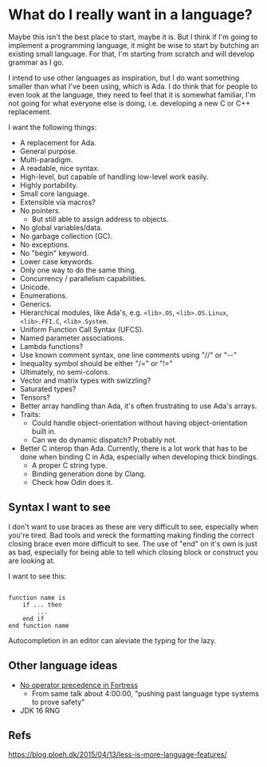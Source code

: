 # What do I really want in a language?

Maybe this isn't the best place to start, maybe it is. But I think if I'm going to implement a programming language, it might be wise to start by butching an existing small language. For that, I'm starting from scratch and will develop grammar as I go.

I intend to use other languages as inspiration, but I do want something smaller than what I've been using, which is Ada. I do think that for people to even look at the language, they need to feel that it is somewhat familiar, I'm not going for what everyone else is doing, i.e. developing a new C or C++ replacement.

I want the following things:

* A replacement for Ada.
* General purpose.
* Multi-paradigm.
* A readable, nice syntax.
* High-level, but capable of handling low-level work easily.
* Highly portability.
* Small core language.
* Extensible via macros?
* No pointers.
  + But still able to assign address to objects.
* No global variables/data.
* No garbage collection (GC).
* No exceptions.
* No "begin" keyword.
* Lower case keywords.
* Only one way to do the same thing.
* Concurrency / parallelism capabilities.
* Unicode.
* Enumerations.
* Generics.
* Hierarchical modules, like Ada's, e.g. ```<lib>.OS```, ```<lib>.OS.Linux```, ```<lib>.FFI.C```, ```<lib>.System```.
* Uniform Function Call Syntax (UFCS).
* Named parameter associations.
* Lambda functions?
* Use known comment syntax, one line comments using "//" or "--"
* Inequality symbol should be either "/=" or "!="
* Ultimately, no semi-colons.
* Vector and matrix types with swizzling?
* Saturated types?
* Tensors?
* Better array handling than Ada, it's often frustrating to use Ada's arrays.
* Traits:
  + Could handle object-orientation without having object-orientation built in.
  + Can we do dynamic dispatch? Probably not.
* Better C interop than Ada. Currently, there is a lot work that has to be done when binding C in Ada, especially when developing thick bindings.
  + A proper C string type.
  + Binding generation done by Clang.
  + Check how Odin does it.

## Syntax I want to see

I don't want to use braces as these are very difficult to see, especially when you're tired. Bad tools and wreck the formatting making finding the correct closing brace even more difficult to see. The use of "end" on it's own is just as bad, especially for being able to tell which closing block or construct you are looking at.

I want to see this:

```

function name is
    if ... then
        ...
    end if
end function name
```

Autocompletion in an editor can aleviate the typing for the lazy.

## Other language ideas

* [No operator precedence in Fortress](https://youtu.be/hUQKaTH9TMo?t=13740)
  - From same talk about 4:00:00, "pushing past language type systems to prove safety"
* JDK 16 RNG

## Refs

https://blog.ploeh.dk/2015/04/13/less-is-more-language-features/
